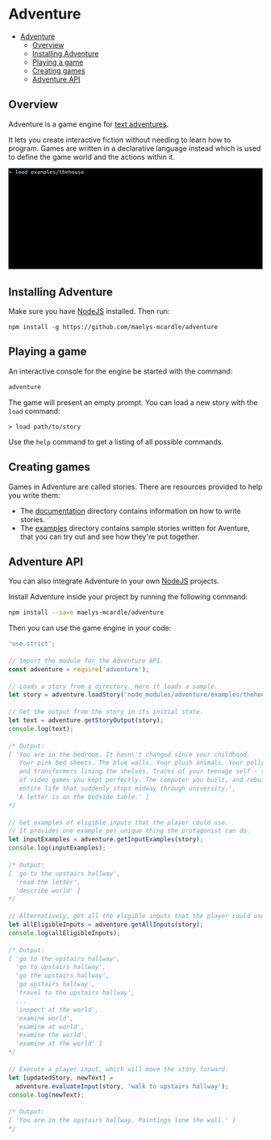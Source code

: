 # Adventure

<!-- TOC -->

- [Adventure](#adventure)
  - [Overview](#overview)
  - [Installing Adventure](#installing-adventure)
  - [Playing a game](#playing-a-game)
  - [Creating games](#creating-games)
  - [Adventure API](#adventure-api)

<!-- /TOC -->

## Overview

Adventure is a game engine for [text adventures](https://en.wikipedia.org/wiki/Interactive_fiction). 

It lets you create interactive fiction without needing to learn how to program.
Games are written in a declarative language instead which is used to define the 
game world and the actions within it.

![Screenshot](screenshot.gif)

## Installing Adventure

Make sure you have [NodeJS](https://nodejs.org/) installed. Then run:

```
npm install -g https://github.com/maelys-mcardle/adventure
```

## Playing a game

An interactive console for the engine be started with the command:

```bash
adventure
```

The game will present an empty prompt. You can load a new story 
with the `load` command:

```
> load path/to/story
```

Use the `help` command to get a listing of all possible commands.

## Creating games

Games in Adventure are called stories. There are resources provided to help
you write them:

* The [documentation](documentation) directory contains information on 
  how to write stories. 
* The [examples](examples) directory contains sample stories written for 
  Aventure, that you can try out and see how they're put together.

## Adventure API

You can also integrate Adventure in your own [NodeJS](https://nodejs.org/) 
projects.

Install Adventure inside your project by running the following command:

```bash
npm install --save maelys-mcardle/adventure
```

Then you can use the game engine in your code:

```js
'use strict';

// Import the module for the Adventure API.
const adventure = require('adventure');

// Loads a story from a directory. Here it loads a sample.
let story = adventure.loadStory('node_modules/adventure/examples/thehouse');

// Get the output from the story in its initial state.
let text = adventure.getStoryOutput(story);
console.log(text);

/* Output:
[ 'You are in the bedroom. It hasn\'t changed since your childhood.
   Your pink bed sheets. The blue walls. Your plush animals. Your polly pocket 
   and transformers lining the shelves. Traces of your teenage self - the boxes
   of video games you kept perfectly. The computer you built, and rebuilt. An 
   entire life that suddenly stops midway through university.',
  'A letter is on the bedside table.' ]
*/

// Get examples of eligible inputs that the player could use.
// It provides one example per unique thing the protagonist can do.
let inputExamples = adventure.getInputExamples(story);
console.log(inputExamples);

/* Output:
[ 'go to the upstairs hallway',
  'read the letter',
  'describe world' ]
*/

// Alternatively, get all the eligible inputs that the player could use.
let allEligibleInputs = adventure.getAllInputs(story);
console.log(allEligibleInputs);

/* Output:
[ 'go to the upstairs hallway',
  'go to upstairs hallway',
  'go the upstairs hallway',
  'go upstairs hallway',
  'travel to the upstairs hallway',
  ...
  'inspect at the world',
  'examine world',
  'examine at world',
  'examine the world',
  'examine at the world' ]
*/

// Execute a player input, which will move the story forward.
let [updatedStory, newText] = 
  adventure.evaluateInput(story, 'walk to upstairs hallway');
console.log(newText);

/* Output:
[ 'You are in the upstairs hallway. Paintings line the wall.' ]
*/
```